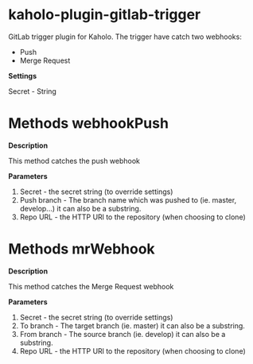# kaholo-plugin-gitlab-trigger
GitLab trigger plugin for Kaholo. The trigger have catch two webhooks:
- Push
- Merge Request

**Settings**

Secret - String

# Methods webhookPush

**Description**

This method catches the push webhook

**Parameters**

1. Secret - the secret string (to override settings)
2. Push branch - The branch name which was pushed to (ie. master, develop...) it can also be a substring.
3. Repo URL - the HTTP URl to the repository (when choosing to clone)

# Methods mrWebhook

**Description**

This method catches the Merge Request webhook

**Parameters**

1. Secret - the secret string (to override settings)
2. To branch - The target branch (ie. master) it can also be a substring.
3. From branch - The source branch (ie. develop) it can also be a substring.
3. Repo URL - the HTTP URl to the repository (when choosing to clone)
